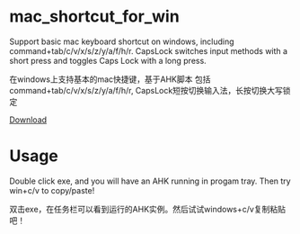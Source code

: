 # mac_shortcut_for_win

Support basic mac keyboard shortcut on windows, including command+tab/c/v/x/s/z/y/a/f/h/r. CapsLock switches input methods with a short press and toggles Caps Lock with a long press.

在windows上支持基本的mac快捷键，基于AHK脚本
包括command+tab/c/v/x/s/z/y/a/f/h/r, CapsLock短按切换输入法，长按切换大写锁定

[Download](https://github.com/lizardll/mac_shortcut_for_win/releases/download/publish/mac_shortcut.exe)

# Usage

Double click exe, and you will have an AHK running in progam tray. Then try win+c/v to copy/paste!

双击exe，在任务栏可以看到运行的AHK实例。然后试试windows+c/v复制粘贴吧！
